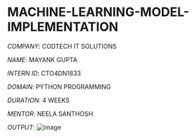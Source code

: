 # MACHINE-LEARNING-MODEL-IMPLEMENTATION

*COMPANY*: CODTECH IT SOLUTIONS

*NAME*: MAYANK GUPTA

*INTERN ID*: CTO4DN1833

*DOMAIN*: PYTHON PROGRAMMING

*DURATION*: 4 WEEKS

*MENTOR*: NEELA SANTHOSH

*OUTPUT*:
![image](https://github.com/user-attachments/assets/da3b4ed4-a680-47ef-a87f-c0468b52815d)
